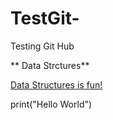 # TestGit-
Testing Git Hub 

** Data Strctures** 

[Data Structures is fun!](https://cdn-images-1.medium.com/max/1500/1*qpZpG8Y87vfI_kCGVTBdoA.jpeg) 

print("Hello World") 
